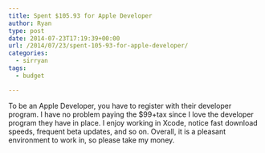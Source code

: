```yaml
---
title: Spent $105.93 for Apple Developer
author: Ryan
type: post
date: 2014-07-23T17:19:39+00:00
url: /2014/07/23/spent-105-93-for-apple-developer/
categories:
  - sirryan
tags:
  - budget

---
```

To be an Apple Developer, you have to register with their developer program. I have no problem paying the $99+tax since I love the developer program they have in place. I enjoy working in Xcode, notice fast download speeds, frequent beta updates, and so on. Overall, it is a pleasant environment to work in, so please take my money.